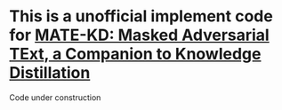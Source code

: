 # This is a unofficial implement code for [MATE-KD: Masked Adversarial TExt, a Companion to Knowledge Distillation](https://aclanthology.org/2021.acl-long.86/)

Code under construction

